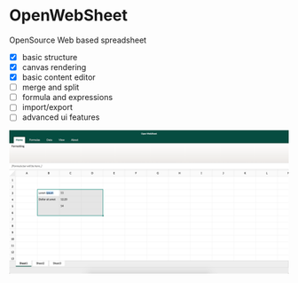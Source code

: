 # OpenWebSheet
OpenSource Web based spreadsheet

* [x] basic structure
* [x] canvas rendering
* [x] basic content editor
* [ ] merge and split
* [ ] formula and expressions
* [ ] import/export
* [ ] advanced ui features

<img src="screenshot.png" />

